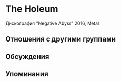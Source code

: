 # The Holeum

Дискография
"Negative Abyss" 2016, Metal

## Отношения с другими группами


## Обсуждения


## Упоминания

